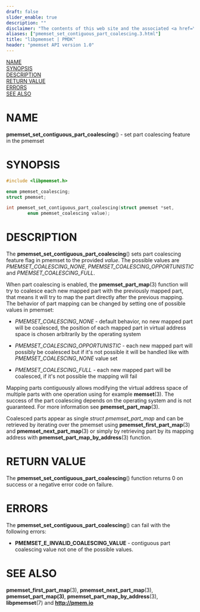 ```yaml
---
draft: false
slider_enable: true
description: ""
disclaimer: "The contents of this web site and the associated <a href=\"https://github.com/pmem\">GitHub repositories</a> are BSD-licensed open source."
aliases: ["pmemset_set_contiguous_part_coalescing.3.html"]
title: "libpmemset | PMDK"
header: "pmemset API version 1.0"
---
```


[comment]: <> (SPDX-License-Identifier: BSD-3-Clause)
[comment]: <> (Copyright 2020, Intel Corporation)

[comment]: <> (pmemset_set_contiguous_part_coalescing.3 -- man page for pmemset_set_contiguous_part_coalescing)

[NAME](#name)<br />
[SYNOPSIS](#synopsis)<br />
[DESCRIPTION](#description)<br />
[RETURN VALUE](#return-value)<br />
[ERRORS](#errors)<br />
[SEE ALSO](#see-also)<br />

# NAME #

**pmemset_set_contiguous_part_coalescing**() - set part coalescing feature in the pmemset

# SYNOPSIS #

```c
#include <libpmemset.h>

enum pmemset_coalescing;
struct pmemset;

int pmemset_set_contiguous_part_coalescing(struct pmemset *set,
		enum pmemset_coalescing value);
```

# DESCRIPTION #

The **pmemset_set_contiguous_part_coalescing**() sets part coalescing feature flag in
pmemset to the provided *value*. The possible values are *PMEMSET_COALESCING_NONE*,
*PMEMSET_COALESCING_OPPORTUNISTIC* and *PMEMSET_COALESCING_FULL*.

When part coalescing is enabled, the **pmemset_part_map**(3) function will try to coalesce each
new mapped part with the previously mapped part, that means it will try to map the part directly
after the previous mapping. The behavior of part mapping can be changed by setting one of possible
values in pmemset:

* *PMEMSET_COALESCING_NONE* - default behavior, no new mapped part will be coalesced, the position
of each mapped part in virtual address space is chosen arbitrarily by the operating system

* *PMEMSET_COALESCING_OPPORTUNISTIC* - each new mapped part will possibly be coalesced but if it's
not possible it will be handled like with *PMEMSET_COALESCING_NONE* value set

* *PMEMSET_COALESCING_FULL* - each new mapped part will be coalesced, if it's not possible
the mapping will fail

Mapping parts contiguously allows modifying the virtual address space of multiple parts with one
operation using for example **memset**(3). The success of the part coalescing depends on the operating
system and is not guaranteed. For more information see **pmemset_part_map**(3).

Coalesced parts appear as single *struct pmemset_part_map* and can be retrieved by iterating over
the pmemset using **pmemset_first_part_map**(3) and **pmemset_next_part_map**(3) or
simply by retrieving part by its mapping address with **pmemset_part_map_by_address**(3) function.

# RETURN VALUE

The **pmemset_set_contiguous_part_coalescing**() function returns 0 on success
or a negative error code on failure.

# ERRORS #

The **pmemset_set_contiguous_part_coalescing**() can fail with the following errors:

* **PMEMSET_E_INVALID_COALESCING_VALUE** - contiguous part coalescing value not one
of the possible values.

# SEE ALSO #

**pmemset_first_part_map**(3), **pmemset_next_part_map**(3),
**pmemset_part_map(3)**, **pmemset_part_map_by_address**(3),
**libpmemset**(7) and **<http://pmem.io>**
